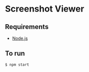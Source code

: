 Screenshot Viewer
=================

Requirements
------------

 * [Node.js](http://nodejs.org/)

To run
------

    $ npm start
